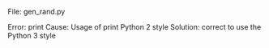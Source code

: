 File: gen_rand.py

Error: print
Cause: Usage of print Python 2 style
Solution: correct to use the Python 3 style

